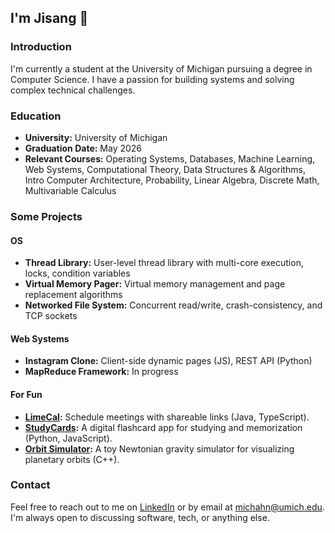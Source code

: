 ## I'm Jisang 👋

### Introduction

I'm currently a student at the University of Michigan pursuing a degree in Computer Science. I have a passion for building systems and solving complex technical challenges.

### Education

- **University:** University of Michigan
- **Graduation Date:** May 2026
- **Relevant Courses:** Operating Systems, Databases, Machine Learning, Web Systems, Computational Theory, Data Structures & Algorithms, Intro Computer Architecture, Probability, Linear Algebra, Discrete Math, Multivariable Calculus 

### Some Projects

#### OS
- **Thread Library:** User-level thread library with multi-core execution, locks, condition variables
- **Virtual Memory Pager:** Virtual memory management and page replacement algorithms
- **Networked File System:** Concurrent read/write, crash-consistency, and TCP sockets

#### Web Systems
- **Instagram Clone:** Client-side dynamic pages (JS), REST API (Python)
- **MapReduce Framework:** In progress

#### For Fun
- **[LimeCal](https://github.com/michahn01/LimeCal):** Schedule meetings with shareable links (Java, TypeScript).
- **[StudyCards](https://github.com/michahn01/study_web_app):** A digital flashcard app for studying and memorization (Python, JavaScript).
- **[Orbit Simulator](https://github.com/michahn01/nBodyGravitySim):** A toy Newtonian gravity simulator for visualizing planetary orbits (C++).

### Contact

Feel free to reach out to me on [LinkedIn](https://www.linkedin.com/in/jisang-ahn/) or by email at [michahn@umich.edu](michahn@umich.edu). I'm always open to discussing software, tech, or anything else.


<!--
**michahn01/michahn01** is a ✨ _special_ ✨ repository because its `README.md` (this file) appears on your GitHub profile.

Here are some ideas to get you started:

- 🔭 I’m currently working on ...
- 🌱 I’m currently learning ...
- 👯 I’m looking to collaborate on ...
- 🤔 I’m looking for help with ...
- 💬 Ask me about ...
- 📫 How to reach me: ...
- 😄 Pronouns: ...
- ⚡ Fun fact: ...
-->
